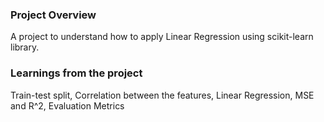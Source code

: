 ### Project Overview

 A project to understand how to apply Linear Regression using scikit-learn library.


### Learnings from the project

 Train-test split,
Correlation between the features,
Linear Regression,
MSE and R^2,
 Evaluation Metrics


